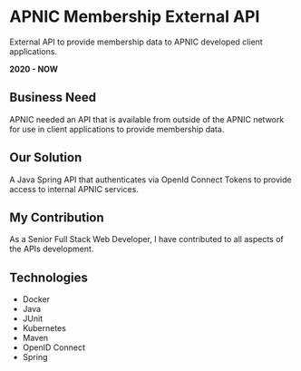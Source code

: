 # APNIC Membership External API

External API to provide membership data to APNIC developed client applications.

**2020 - NOW**

## Business Need

APNIC needed an API that is available from outside of the APNIC network for use in client applications to provide membership data.

## Our Solution

A Java Spring API that authenticates via OpenId Connect Tokens to provide access to internal APNIC services.

## My Contribution

As a Senior Full Stack Web Developer, I have contributed to all aspects of the APIs development.

## Technologies

-   Docker
-   Java
-   JUnit
-   Kubernetes
-   Maven
-   OpenID Connect
-   Spring
